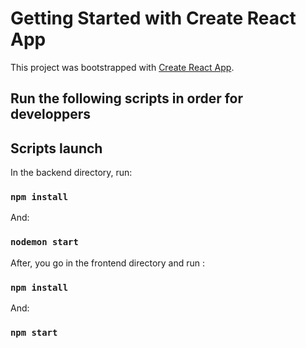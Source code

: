 # Getting Started with Create React App

This project was bootstrapped with [Create React App](https://github.com/facebook/create-react-app).

## Run the following scripts in order for developpers
## Scripts launch

In the backend directory, run:
### `npm install`
And:
### `nodemon start`

After, you go in the frontend directory and run :

### `npm install`
And:
### `npm start`
